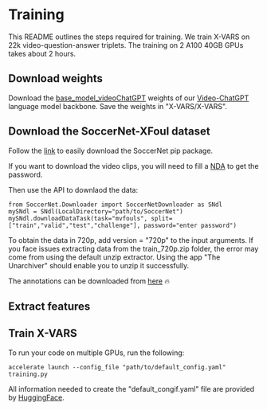 # Training

This README outlines the steps required for training. We train X-VARS on 22k video-question-answer triplets. The training on 2 A100 40GB GPUs takes about 2 hours.

## Download weights
Download the [base_model_videoChatGPT](https://drive.google.com/drive/folders/1UbMAQVFrTB-DtEFUSmv8tBXuurrBfMUJ?usp=sharing) weights of our [Video-ChatGPT](https://drive.google.com/drive/folders/1UbMAQVFrTB-DtEFUSmv8tBXuurrBfMUJ?usp=sharing) language model backbone.
Save the weights in "X-VARS/X-VARS".

## Download the SoccerNet-XFoul dataset

Follow the [link](https://pypi.org/project/SoccerNet/) to easily download the SoccerNet pip package.

If you want to download the video clips, you will need to fill a [NDA](https://docs.google.com/forms/d/e/1FAIpQLSfYFqjZNm4IgwGnyJXDPk2Ko_lZcbVtYX73w5lf6din5nxfmA/viewform) to get the password.

Then use the API to downlaod the data:

```
from SoccerNet.Downloader import SoccerNetDownloader as SNdl
mySNdl = SNdl(LocalDirectory="path/to/SoccerNet")
mySNdl.downloadDataTask(task="mvfouls", split=["train","valid","test","challenge"], password="enter password")
```
To obtain the data in 720p, add version = "720p" to the input arguments. If you face issues extracting data from the train_720p.zip folder, the error may come from using the default unzip extractor. Using the app "The Unarchiver" should enable you to unzip it successfully.

The annotations can be downloaded from [here](https://drive.google.com/drive/folders/1UbMAQVFrTB-DtEFUSmv8tBXuurrBfMUJ?usp=sharing)
🔥
## Extract features

## Train X-VARS
To run your code on multiple GPUs, run the following:

```
accelerate launch --config_file "path/to/default_config.yaml" training.py
```

All information needed to create the "default_congif.yaml" file are provided by [HuggingFace](https://huggingface.co/docs/accelerate/en/package_reference/cli).
